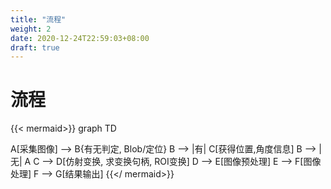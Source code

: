 ```yaml
---
title: "流程"
weight: 2
date: 2020-12-24T22:59:03+08:00
draft: true
---
```


# 流程

{{< mermaid>}}
graph TD

A[采集图像] --> B{有无判定, Blob/定位}
B --> |有| C[获得位置,角度信息]
B --> |无| A
C --> D[仿射变换, 求变换句柄, ROI变换]
D --> E[图像预处理]
E --> F[图像处理]
F --> G[结果输出]
{{</ mermaid>}}
